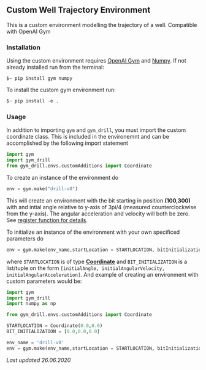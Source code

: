 ## Custom Well Trajectory Environment

This is a custom environment modelling the trajectory of a well. Compatible with OpenAI Gym

### Installation

Using the custom environment requires [OpenAI Gym](https://gym.openai.com/) and [Numpy](https://numpy.org/). If not already installed run from the terminal:

```
$~ pip install gym numpy
```

To install the custom gym environment run:

```python
$~ pip install -e .
```

### Usage

In addition to importing `gym` and `gym_drill`, you must import the custom coordinate class. This is included in the environemnt and can be accomplished by the following import statement

```python
import gym
import gym_drill
from gym_drill.envs.customAdditions import Coordinate
```


To create an instance of the environment do

```python
env = gym.make("drill-v0")
```
This will create an environment with the bit starting in position **(100,300)** with and intial angle relative to y-axis of 3pi/4 (measured counterclockwise from the y-axis). The angular acceleration and velocity will both be zero. See [register function for details](gym_drill/__init__.py).

To initialize an instance of the environment with your own specificed parameters do

```python
env = gym.make(env_name,startLocation = STARTLOCATION, bitInitialization = BIT_INITIALIZATION)
```
where `STARTLOCATION` is of type [**Coordinate**](gym_drill/envs/customAdditions.py) and `BIT_INITIALIZATION` is a list/tuple on the form `[initialAngle, initialAngularVelocity, initialAngularAcceleration]`. And example of creating an environment with custom parameters would be:

```python
import gym
import gym_drill
import numpy as np 

from gym_drill.envs.customAdditions import Coordinate

STARTLOCATION = Coordinate(0.0,0.0)
BIT_INITIALIZATION = [0.0,0.0,0.0]

env_name = 'drill-v0'
env = gym.make(env_name,startLocation = STARTLOCATION, bitInitialization = BIT_INITIALIZATION)
```

*Last updated 26.06.2020*